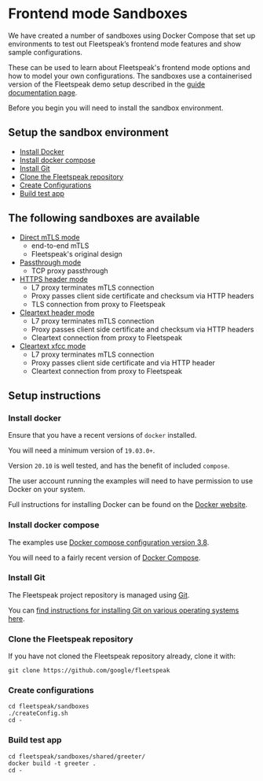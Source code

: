 # Frontend mode Sandboxes

We have created a number of sandboxes using Docker Compose that set up
environments to test out Fleetspeak’s frontend mode features and show sample
configurations.

These can be used to learn about Fleetspeak's frontend mode options and how to
model your own configurations. The sandboxes use a containerised version of the
Fleetspeak demo setup described in the
[guide documentation page](https://github.com/google/fleetspeak/blob/master/docs/guide.md).

Before you begin you will need to install the sandbox environment.

## Setup the sandbox environment

-   [Install Docker](#install-docker)
-   [Install docker compose](#install-docker-compose)
-   [Install Git](#install-git)
-   [Clone the Fleetspeak repository](#clone-the-fleetspeak-repository)
-   [Create Configurations](#create-configurations)
-   [Build test app](#build-test-app)

## The following sandboxes are available

-   [Direct mTLS mode](./direct-mtls-mode)
    -   end-to-end mTLS
    -   Fleetspeak's original design
-   [Passthrough mode](./passthrough-mode)
    -   TCP proxy passthrough
-   [HTTPS header mode](./https-header-mode)
    -   L7 proxy terminates mTLS connection
    -   Proxy passes client side certificate and checksum via HTTP headers
    -   TLS connection from proxy to Fleetspeak
-   [Cleartext header mode](./cleartext-header-mode)
    -   L7 proxy terminates mTLS connection
    -   Proxy passes client side certificate and checksum via HTTP headers
    -   Cleartext connection from proxy to Fleetspeak
-   [Cleartext xfcc mode](./cleartext-xfcc-mode)
    -   L7 proxy terminates mTLS connection
    -   Proxy passes client side certificate and via HTTP header
    -   Cleartext connection from proxy to Fleetspeak

## Setup instructions

### Install docker

Ensure that you have a recent versions of `docker` installed.

You will need a minimum version of `19.03.0+`.

Version `20.10` is well tested, and has the benefit of included `compose`.

The user account running the examples will need to have permission to use Docker
on your system.

Full instructions for installing Docker can be found on the
[Docker website](https://docs.docker.com/get-docker/).

### Install docker compose

The examples use
[Docker compose configuration version 3.8](https://docs.docker.com/compose/compose-file/compose-versioning/#version-38).

You will need to a fairly recent version of
[Docker Compose](https://docs.docker.com/compose/).

### Install Git

The Fleetspeak project repository is managed using [Git](https://git-scm.com/).

You can
[find instructions for installing Git on various operating systems here](https://git-scm.com/book/en/v2/Getting-Started-Installing-Git).

### Clone the Fleetspeak repository

If you have not cloned the Fleetspeak repository already, clone it with:

```
git clone https://github.com/google/fleetspeak
```

### Create configurations

```
cd fleetspeak/sandboxes
./createConfig.sh
cd -
```

### Build test app

```
cd fleetspeak/sandboxes/shared/greeter/
docker build -t greeter .
cd -
```
